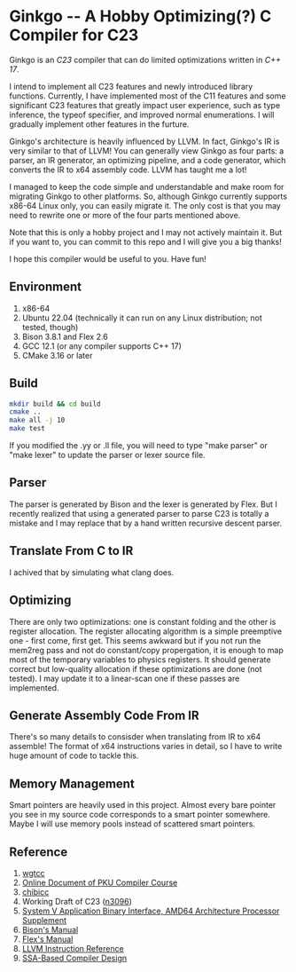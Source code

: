 # Ginkgo -- A Hobby Optimizing(?) C Compiler for C23

Ginkgo is an _C23_ compiler that can do limited optimizations written in _C++ 17_.  

I intend to implement all C23 features and newly introduced library functions. Currently, I have implemented most of the C11 features and some significant C23 features that greatly impact user experience, such as type inference, the typeof specifier, and improved normal enumerations. I will gradually implement other features in the furture. 

Ginkgo's architecture is heavily influenced by LLVM. In fact, Ginkgo's IR is very similar to that of LLVM! You can generally view Ginkgo as four parts: a parser, an IR generator, an optimizing pipeline, and a code generator, which converts the IR to x64 assembly code. LLVM has taught me a lot!  

I managed to keep the code simple and understandable and make room for migrating Ginkgo to other platforms. So, although Ginkgo currently supports x86-64 Linux only, you can easily migrate it. The only cost is that you may need to rewrite one or more of the four parts mentioned above.  

Note that this is only a hobby project and I may not actively maintain it. But if you want to, you can commit to this repo and I will give you a big thanks!  

I hope this compiler would be useful to you. Have fun!

## Environment

1. x86-64
2. Ubuntu 22.04 (technically it can run on any Linux distribution; not tested, though)
3. Bison 3.8.1 and Flex 2.6
4. GCC 12.1 (or any compiler supports C++ 17)
5. CMake 3.16 or later

## Build

```bash
mkdir build && cd build
cmake ..
make all -j 10
make test
```

If you modified the .yy or .ll file, you will need to type "make parser" or "make lexer" to update the parser or lexer source file.   

## Parser
The parser is generated by Bison and the lexer is generated by Flex. But I recently realized that using a generated parser to parse C23 is totally a mistake and I may replace that by a hand written recursive descent parser.  

## Translate From C to IR
I achived that by simulating what clang does.

## Optimizing
There are only two optimizations: one is constant folding and the other is register allocation. The register allocating algorithm is a simple preemptive one - first come, first get. This seems awkward but if you not run the mem2reg pass and not do constant/copy propergation, it is enough to map most of the temporary variables to physics registers. It should generate correct but low-quality allocation if these optimizations are done (not tested). I may update it to a linear-scan one if these passes are implemented.  

## Generate Assembly Code From IR
There's so many details to consisder when translating from IR to x64 assemble! The format of x64 instructions varies in detail, so I have to write huge amount of code to tackle this.  

## Memory Management
Smart pointers are heavily used in this project. Almost every bare pointer you see in my source code corresponds to a smart pointer somewhere. Maybe I will use memory pools instead of scattered smart pointers.

## Reference
1. [wgtcc](https://github.com/wgtdkp/wgtcc)
2. [Online Document of PKU Compiler Course](https://pku-minic.github.io/online-doc/#/)
3. [chibicc](https://github.com/rui314/chibicc)
4. Working Draft of C23 ([n3096](https://open-std.org/JTC1/SC22/WG14/www/docs/n3096.pdf))
5. [System V Application Binary Interface, AMD64 Architecture Processor Supplement](https://gitlab.com/x86-psABIs/x86-64-ABI)
6. [Bison's Manual](https://www.gnu.org/software/bison/manual/html_node/index.html)
7. [Flex's Manual](https://westes.github.io/flex/manual/index.html)
8. [LLVM Instruction Reference](https://llvm.org/docs/LangRef.html#instruction-reference)
9. [SSA-Based Compiler Design](https://link.springer.com/book/10.1007/978-3-030-80515-9)
